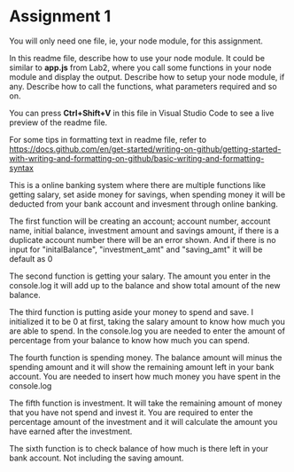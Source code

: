# Assignment 1

You will only need one file, ie, your node module, for this assignment.

In this readme file, describe how to use your node module. It could be similar to **app.js** from Lab2, where you call some functions in your node module and display the output. Describe how to setup your node module, if any. Describe how to call the functions, what parameters required and so on.

You can press **Ctrl+Shift+V** in this file in Visual Studio Code to see a live preview of the readme file.

For some tips in formatting text in readme file, refer to https://docs.github.com/en/get-started/writing-on-github/getting-started-with-writing-and-formatting-on-github/basic-writing-and-formatting-syntax

This is a online banking system where there are multiple functions like getting salary, set aside money for savings, when spending money it will be deducted from your bank account and invesment through online banking.

The first function will be creating an account; account number, account name, initial balance, investment amount and savings amount, if there is a duplicate account number there will be an error shown. And if there is no input for "initalBalance", "investment_amt" and "saving_amt" it will be default as 0

The second function is getting your salary. The amount you enter in the console.log it will add up to the balance and show total amount of the new balance.

The third function is putting aside your money to spend and save. I initialized it to be 0 at first, taking the salary amount to know how much you are able to spend. In the console.log you are needed to enter the amount of percentage from your balance to know how much you can spend.

The fourth function is spending money. The balance amount will minus the spending amount and it will show the remaining amount left in your bank account. You are needed to insert how much money you have spent in the console.log

The fifth function is investment. It will take the remaining amount of money that you have not spend and invest it. You are required to enter the percentage amount of the investment and it will calculate the amount you have earned after the investment.

The sixth function is to check balance of how much is there left in your bank account. Not including the saving amount.
